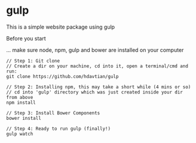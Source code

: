 # gulp

This is a simple website package using gulp

Before you start

... make sure node, npm, gulp and bower are installed on your computer

```
// Step 1: Git clone
// Create a dir on your machine, cd into it, open a terminal/cmd and run:
git clone https://github.com/hdavtian/gulp

// Step 2: Installing npm, this may take a short while (4 mins or so)
// cd into 'gulp' directory which was just created inside your dir from above
npm install

// Step 3: Install Bower Components
bower install

// Step 4: Ready to run gulp (finally!)
gulp watch

```
